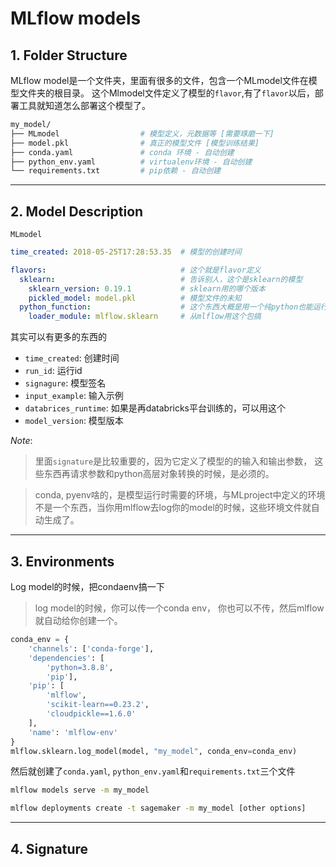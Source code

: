 # MLflow models

## 1. Folder Structure

MLflow model是一个文件夹，里面有很多的文件，包含一个MLmodel文件在模型文件夹的根目录。
这个Mlmodel文件定义了模型的`flavor`,有了`flavor`以后，部署工具就知道怎么部署这个模型了。       


```bash
my_model/
├── MLmodel                  # 模型定义，元数据等 [需要琢磨一下]
├── model.pkl                # 真正的模型文件 [模型训练结果]
├── conda.yaml               # conda 环境 - 自动创建
├── python_env.yaml          # virtualenv环境 - 自动创建
└── requirements.txt         # pip依赖 - 自动创建
```
---
## 2. Model Description
`MLmodel`
```yaml
time_created: 2018-05-25T17:28:53.35  # 模型的创建时间

flavors:                              # 这个就是flavor定义
  sklearn:                            # 告诉别人，这个是sklearn的模型
    sklearn_version: 0.19.1           # sklearn用的哪个版本
    pickled_model: model.pkl          # 模型文件的未知
  python_function:                    # 这个东西大概是用一个纯python也能运行的东西
    loader_module: mlflow.sklearn     # 从mlflow用这个包搞
```

其实可以有更多的东西的
- `time_created`: 创建时间
- `run_id`: 运行id
- `signagure`: 模型签名
- `input_example`: 输入示例
- `databrices_runtime`: 如果是再databricks平台训练的，可以用这个
- `model_version`: 模型版本

*Note*:

> 里面`signature`是比较重要的，因为它定义了模型的的输入和输出参数， 这些东西再请求参数和python高层对象转换的时候，是必须的。    

> conda, pyenv啥的，是模型运行时需要的环境，与MLproject中定义的环境不是一个东西，当你用mlflow去log你的model的时候，这些环境文件就自动生成了。
---
## 3. Environments
Log model的时候，把condaenv搞一下
> log model的时候，你可以传一个conda env， 你也可以不传，然后mlflow就自动给你创建一个。   

```python
conda_env = {
    'channels': ['conda-forge'],
    'dependencies': [
        'python=3.8.8',
        'pip'],
    'pip': [
        'mlflow',
        'scikit-learn==0.23.2',
        'cloudpickle==1.6.0'
    ],
    'name': 'mlflow-env'
}
mlflow.sklearn.log_model(model, "my_model", conda_env=conda_env)
```

然后就创建了`conda.yaml`, `python_env.yaml`和`requirements.txt`三个文件


```bash
mlflow models serve -m my_model

mlflow deployments create -t sagemaker -m my_model [other options]
```

---
## 4. Signature












